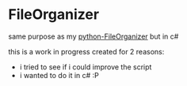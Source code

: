 # FileOrganizer

same purpose as my [python-FileOrganizer](https://github.com/CanaanGM/FileOrganizers) but in c#

this is a work in progress created for 2 reasons:
- i tried to see if i could improve the script
- i wanted to do it in c# :P

